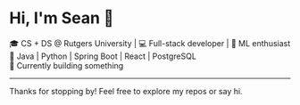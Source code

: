 # Hi, I'm Sean 👋

🎓 CS + DS @ Rutgers University | 💻 Full-stack developer | 🧠 ML enthusiast  
🔧 Java | Python | Spring Boot | React | PostgreSQL  
🌱 Currently building something  

---
Thanks for stopping by! Feel free to explore my repos or say hi.

